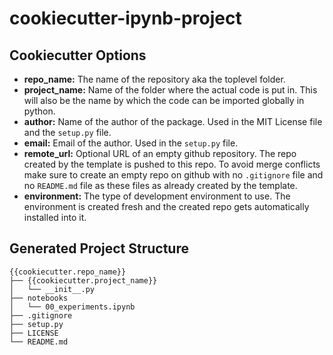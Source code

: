 # cookiecutter-ipynb-project

## Cookiecutter Options
- **repo_name:** The name of the repository aka the toplevel folder.
- **project_name:** Name of the folder where the actual code is put in. This will also be the name by which the code can be imported globally in python.
- **author:** Name of the author of the package. Used in the MIT License file and the `setup.py` file.
- **email:** Email of the author. Used in the `setup.py` file.
- **remote_url:** Optional URL of an empty github repository. The repo created by the template is pushed to this repo. To avoid merge conflicts make sure to create an empty repo on github with no `.gitignore` file and no `README.md` file as these files as already created by the template.
- **environment:** The type of development environment to use. The environment is created fresh and the created repo gets automatically installed into it.

## Generated Project Structure
    {{cookiecutter.repo_name}}
    ├── {{cookiecutter.project_name}}
    │   └── __init__.py
    ├── notebooks
    │   └── 00_experiments.ipynb
    ├── .gitignore
    ├── setup.py
    ├── LICENSE
    └── README.md
